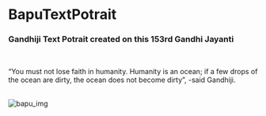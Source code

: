# BapuTextPotrait
<h3 >Gandhiji Text Potrait created on this 153rd Gandhi Jayanti</h3>
<br/>
<p>“You must not lose faith in humanity. Humanity is an ocean; if a few drops of the ocean are dirty, the ocean does not become dirty”, -said Gandhiji.</p>
<br/>
<img src="https://lh3.googleusercontent.com/pw/AL9nZEUNcgk9dR0Kz_xaUJdZtcQHmcGRHmTMC0GtLBC1zwmW-pxKyySxvN9qyYA3y8vKP_phGwFaNFzobgiMBk9eNj0IWm_cTgdS--IhNXUJr0JJL5j3LT_3uimTxKtJoLbUnQGa_klBU_9yn9nRBbIKWuAk=w728-h830-no?authuser=0" alt="bapu_img"/>
